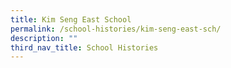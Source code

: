 ```yaml
---
title: Kim Seng East School
permalink: /school-histories/kim-seng-east-sch/
description: ""
third_nav_title: School Histories
---
```


